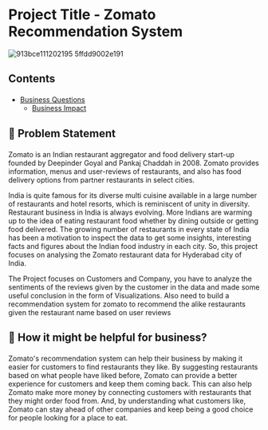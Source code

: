 # Project Title -  Zomato Recommendation System

![913bce111202195 5ffdd9002e191](https://user-images.githubusercontent.com/88886118/216815172-e366959d-3324-40cb-9128-ac1eb96e0271.gif)

## Contents <p id="contents"></p>
- <a href="#bquestions">Business Questions</a>
  - <a href="#business_impact">Business Impact</a>

## 📝 Problem Statement <p id="bquestions"></p>

Zomato is an Indian restaurant aggregator and food delivery start-up founded by Deepinder Goyal and Pankaj Chaddah in 2008. Zomato provides information, menus and user-reviews of restaurants, and also has food delivery options from partner restaurants in select cities.

India is quite famous for its diverse multi cuisine available in a large number of restaurants and hotel resorts, which is reminiscent of unity in diversity. Restaurant business in India is always evolving. More Indians are warming up to the idea of eating restaurant food whether by dining outside or getting food delivered. The growing number of restaurants in every state of India has been a motivation to inspect the data to get some insights, interesting facts and figures about the Indian food industry in each city. So, this project focuses on analysing the Zomato restaurant data for Hyderabad city of India.

The Project focuses on Customers and Company, you have to analyze the sentiments of the reviews given by the customer in the data and made some useful conclusion in the form of Visualizations. Also need to build a recommendation system for zomato to recommend the alike restaurants given the restaurant name based on user reviews


## 🤔 How it might be helpful for business? <p id="business_impact"></p>

Zomato's recommendation system can help their business by making it easier for customers to find restaurants they like. By suggesting restaurants based on what people have liked before, Zomato can provide a better experience for customers and keep them coming back. This can also help Zomato make more money by connecting customers with restaurants that they might order food from. And, by understanding what customers like, Zomato can stay ahead of other companies and keep being a good choice for people looking for a place to eat.
